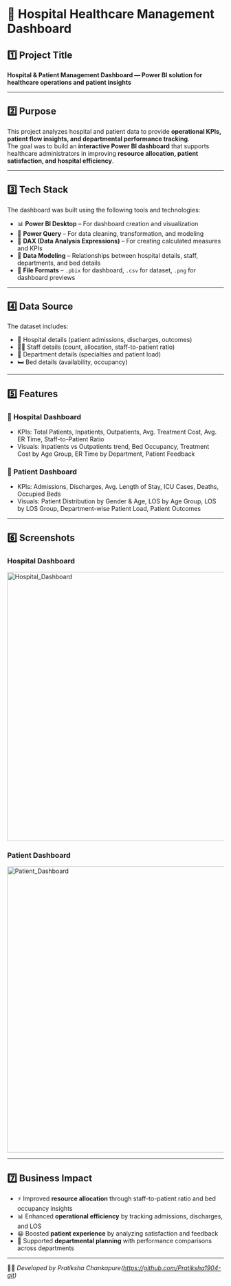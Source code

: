 # 🏥 Hospital Healthcare Management Dashboard  

## 1️⃣ Project Title  
**Hospital & Patient Management Dashboard — Power BI solution for healthcare operations and patient insights**  

---

## 2️⃣ Purpose  
This project analyzes hospital and patient data to provide **operational KPIs, patient flow insights, and departmental performance tracking**.  
The goal was to build an **interactive Power BI dashboard** that supports healthcare administrators in improving **resource allocation, patient satisfaction, and hospital efficiency**.  

---

## 3️⃣ Tech Stack  
The dashboard was built using the following tools and technologies:  

- 📊 **Power BI Desktop** – For dashboard creation and visualization  
- 📂 **Power Query** – For data cleaning, transformation, and modeling  
- 🧠 **DAX (Data Analysis Expressions)** – For creating calculated measures and KPIs  
- 📝 **Data Modeling** – Relationships between hospital details, staff, departments, and bed details  
- 📁 **File Formats** – `.pbix` for dashboard, `.csv` for dataset, `.png` for dashboard previews  

---

## 4️⃣ Data Source  
The dataset includes:  
- 🏥 Hospital details (patient admissions, discharges, outcomes)  
- 👩‍⚕️ Staff details (count, allocation, staff-to-patient ratio)  
- 📌 Department details (specialties and patient load)  
- 🛏 Bed details (availability, occupancy)  

---

## 5️⃣ Features 

### 🔹 Hospital Dashboard  
- KPIs: Total Patients, Inpatients, Outpatients, Avg. Treatment Cost, Avg. ER Time, Staff-to-Patient Ratio  
- Visuals: Inpatients vs Outpatients trend, Bed Occupancy, Treatment Cost by Age Group, ER Time by Department, Patient Feedback  

### 🔹 Patient Dashboard  
- KPIs: Admissions, Discharges, Avg. Length of Stay, ICU Cases, Deaths, Occupied Beds  
- Visuals: Patient Distribution by Gender & Age, LOS by Age Group, LOS by LOS Group, Department-wise Patient Load, Patient Outcomes  

---

## 6️⃣ Screenshots 

### Hospital Dashboard  

<img width="1120" height="624" alt="Hospital_Dashboard" src="https://github.com/user-attachments/assets/d4cd2451-f55e-48ec-9222-f6b2250d8a0b" />

### Patient Dashboard  

<img width="1183" height="664" alt="Patient_Dashboard" src="https://github.com/user-attachments/assets/1888ef59-535b-4758-8b47-959eaf5113af" />

---

## 7️⃣ Business Impact  
- ⚡ Improved **resource allocation** through staff-to-patient ratio and bed occupancy insights  
- 📊 Enhanced **operational efficiency** by tracking admissions, discharges, and LOS  
- 😀 Boosted **patient experience** by analyzing satisfaction and feedback  
- 🏥 Supported **departmental planning** with performance comparisons across departments  

---

👩‍💻 *Developed by Pratiksha Chankapure(https://github.com/Pratiksha1904-git)*  
